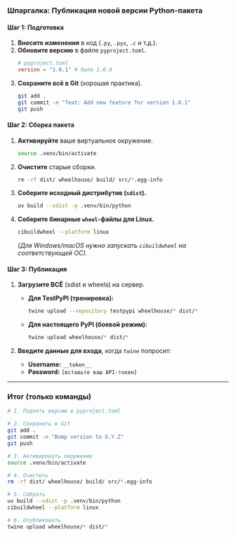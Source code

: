 ### Шпаргалка: Публикация новой версии Python-пакета

#### Шаг 1: Подготовка

1.  **Внесите изменения** в код (`.py`, `.pyx`, `.c` и т.д.).
2.  **Обновите версию** в файле `pyproject.toml`.
    ```toml
    # pyproject.toml
    version = "1.0.1" # было 1.0.0
    ```
3.  **Сохраните всё в Git** (хорошая практика).
    ```bash
    git add .
    git commit -m "feat: Add new feature for version 1.0.1"
    git push
    ```

#### Шаг 2: Сборка пакета

1.  **Активируйте** ваше виртуальное окружение.
    ```bash
    source .venv/bin/activate
    ```
2.  **Очистите** старые сборки.
    ```bash
    rm -rf dist/ wheelhouse/ build/ src/*.egg-info
    ```
3.  **Соберите исходный дистрибутив (`sdist`).**
    ```bash
    uv build --sdist -p .venv/bin/python
    ```
4.  **Соберите бинарные `wheel`-файлы для Linux.**
    ```bash
    cibuildwheel --platform linux
    ```
    *(Для Windows/macOS нужно запускать `cibuildwheel` на соответствующей ОС).*

#### Шаг 3: Публикация

1.  **Загрузите ВСЁ** (sdist и wheels) на сервер.

    *   **Для TestPyPI (тренировка):**
        ```bash
        twine upload --repository testpypi wheelhouse/* dist/*
        ```

    *   **Для настоящего PyPI (боевой режим):**
        ```bash
        twine upload wheelhouse/* dist/*
        ```

2.  **Введите данные для входа**, когда `twine` попросит:
    *   **Username:** `__token__`
    *   **Password:** `[вставьте ваш API-токен]`

---
### Итог (только команды)

```bash
# 1. Поднять версию в pyproject.toml

# 2. Сохранить в Git
git add .
git commit -m "Bump version to X.Y.Z"
git push

# 3. Активировать окружение
source .venv/bin/activate

# 4. Очистить
rm -rf dist/ wheelhouse/ build/ src/*.egg-info

# 5. Собрать
uv build --sdist -p .venv/bin/python
cibuildwheel --platform linux

# 6. Опубликовать
twine upload wheelhouse/* dist/*
```